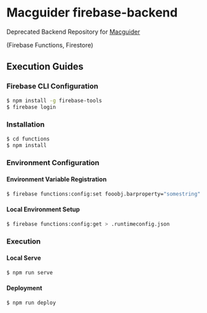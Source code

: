 # Macguider firebase-backend

Deprecated Backend Repository for [Macguider](https://macguider.io)

(Firebase Functions, Firestore)

## Execution Guides

### Firebase CLI Configuration

```bash
$ npm install -g firebase-tools
$ firebase login
```

### Installation

```bash
$ cd functions
$ npm install
```

### Environment Configuration

#### Environment Variable Registration

```bash
$ firebase functions:config:set fooobj.barproperty="somestring"
```

#### Local Environment Setup

```bash
$ firebase functions:config:get > .runtimeconfig.json
```

### Execution

#### Local Serve

```bash
$ npm run serve
```

#### Deployment

```bash
$ npm run deploy
```
